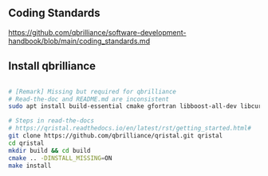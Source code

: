 
## Coding Standards

https://github.com/qbrilliance/software-development-handbook/blob/main/coding_standards.md

## Install qbrilliance

```bash

# [Remark] Missing but required for qbrilliance
# Read-the-doc and README.md are inconsistent
sudo apt install build-essential cmake gfortran libboost-all-dev libcurl4-openssl-dev libssl-dev libopenblas-dev libpython3-dev python3 python3-pip

# Steps in read-the-docs
# https://qristal.readthedocs.io/en/latest/rst/getting_started.html#
git clone https://github.com/qbrilliance/qristal.git qristal
cd qristal
mkdir build && cd build
cmake .. -DINSTALL_MISSING=ON
make install

```

